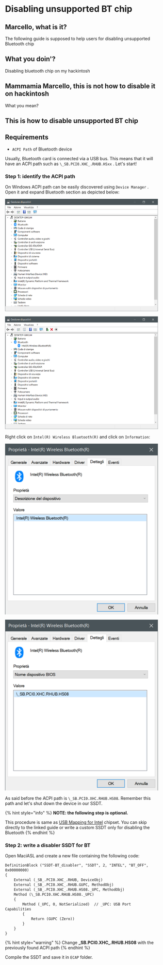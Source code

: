 # Disabling unsupported BT chip

## Marcello, what is it?

The following guide is supposed to help users for disabling unsupported Bluetooth chip

## What you doin'?

Disabling bluetooth chip on my hackintosh

## Mammamia Marcello, this is not how to disable it on hackintosh

What you mean?

## This is how to disable unsupported BT chip

## Requirements

* `ACPI Path` of Bluetooth device

Usually, Bluetooth card is connected via a USB bus. This means that it will have an ACPI path such as `\_SB.PCI0.XHC_.RHUB.HSxx` . Let's start!

### Step 1: identify the ACPI path

On Windows ACPI path can be easily discovered using `Device Manager` . Open it and expand Bluetooth section as depicted below:

![Device Manager](../../.gitbook/assets/1-device-manager.png)

![Bluetooth section](../../.gitbook/assets/1.1-device-manager-expanded-bluetooth.png)

Right click on `Intel(R) Wireless Bluetooth(R)` and click on `Information`:

![Go in Details section...](../../.gitbook/assets/1.2-device-details.png)

![...and select from Property menu &quot;BIOS Name&quot;](../../.gitbook/assets/1.3-acpi-path.png)

As said before the ACPI path is `\_SB.PCI0.XHC.RHUB.HS08`. Remember this path and let's shut down the device in our SSDT.

{% hint style="info" %}
**NOTE: the following step is optional.**

This procedure is same as [USB Mapping for Intel](../../usb/mapping/intel.md) chipset. You can skip directly to the linked guide or write a custom SSDT only for disabling the Bluetooth
{% endhint %}

### Step 2: write a disabler SSDT for BT

Open MaciASL and create a new file containing the following code:

```text
DefinitionBlock ("SSDT-BT_disabler", "SSDT", 2, "INTEL", "BT_OFF", 0x00000000)
{
    External (_SB_.PCI0.XHC_.RHUB, DeviceObj)
    External (_SB_.PCI0.XHC_.RHUB.GUPC, MethodObj)
    External (_SB_.PCI0.XHC_.RHUB.HS08._UPC, MethodObj) 
    Method (\_SB.PCI0.XHC.RHUB.HS08._UPC)
    {
        Method (_UPC, 0, NotSerialized)  // _UPC: USB Port Capabilities
        {
            Return (GUPC (Zero))
        }
    }  
}

```

{% hint style="warning" %}
Change **\_SB.PCI0.XHC\_.RHUB.HS08** with the previously found ACPI path
{% endhint %}

Compile the SSDT and save it in `ECAP` folder.



